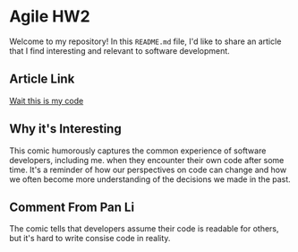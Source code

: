 # Agile HW2

Welcome to my repository! In this `README.md` file, I'd like to share an article that I find interesting and relevant to software development.

## Article Link

[Wait this is my code](https://www.reddit.com/r/ProgrammerHumor/comments/16m79or/ohwaititismycode/)

## Why it's Interesting

This comic humorously captures the common experience of software developers, including me. when they encounter their own code after some time. It's a reminder of how our perspectives on code can change and how we often become more understanding of the decisions we made in the past.


## Comment From Pan Li

The comic tells that developers assume their code is readable for others, but it's hard to write consise code in reality.
